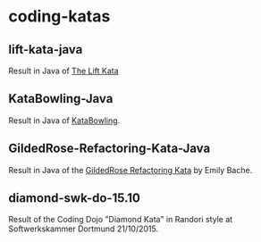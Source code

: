 # coding-katas

## lift-kata-java
Result in Java of [The Lift Kata](http://kata-log.rocks/lift-kata)

## KataBowling-Java
Result in Java of  [KataBowling](http://www.codingdojo.org/kata/Bowling/).

## GildedRose-Refactoring-Kata-Java
Result in Java of the [GildedRose Refactoring Kata](https://github.com/emilybache/GildedRose-Refactoring-Kata) by Emily Bache.

## diamond-swk-do-15.10

Result of the Coding Dojo "Diamond Kata" in Randori style at Softwerkskammer Dortmund 21/10/2015.
